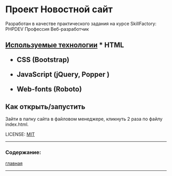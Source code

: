  # <h1>
 # Проект Новостной сайт 
Разработан в качестве практического задания на курсе 
SkillFactory: PHPDEV Профессия Веб-разработчик
</h1>

<h2>
<u>Используемые технологии</u>
* HTML

* CSS (Bootstrap)

* JavaScript (jQuery, Popper )

* Web-fonts (Roboto)

## Как открыть/запустить

Зайти в папку сайта в файловом менеджере, кликнуть 2 раза по файлу index.html.</h2>

LICENSE: [MIT](./license.md)

---

### Содержание:
[главная](/index.html)









---

